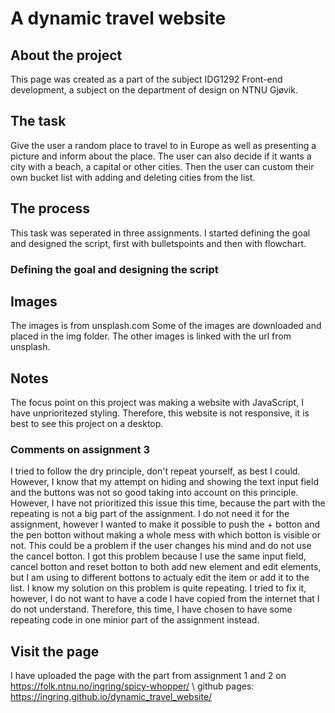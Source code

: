 # A dynamic travel website

## About the project
This page was created as a part of the subject IDG1292 Front-end development, a subject on the department of design on NTNU Gjøvik. 

## The task
Give the user a random place to travel to in Europe as well as presenting a picture and inform about the place. The user can also decide if it wants a city with a beach, a capital or other cities. Then the user can custom their own bucket list with adding and deleting cities from the list. 

## The process 
This task was seperated in three assignments. I started defining the goal and designed the script, first with bulletspoints and then with flowchart. 

### Defining the goal and designing the script

## Images
The images is from unsplash.com
Some of the images are downloaded and placed in the img folder. The other images is linked with the url from unsplash.

## Notes
The focus point on this project was making a website with JavaScript, I have unprioritezed styling. Therefore, this website is not responsive, it is best to see this project on a desktop. 

### Comments on assignment 3
I tried to follow the dry principle, don't repeat yourself, as best I could. However, I know that my attempt on hiding and 
showing the text input field and the buttons was not so good taking into account on this principle. However, I have not prioritized this issue this time, because 
the part with the repeating is not a big part of the assignment. I do not need it for the assignment, however I wanted to make it possible to push the + botton and the pen botton without making a whole mess with which botton is visible or not. This could be a problem if the user changes his mind and do not use the cancel botton. I got this problem because I use the same input field, cancel botton and reset botton to both add new element and edit elements, but I am using to different bottons to actualy edit the item or add it to the list. I know my solution on this problem is quite repeating. I tried to fix it, however, I do not want to have a code I have copied from the internet that I do not understand. Therefore, this time, I have chosen to have some repeating code in one minior part of the assignment instead. 

## Visit the page
I have uploaded the page with the part from assignment 1 and 2 on https://folk.ntnu.no/ingring/spicy-whopper/
\ github pages: https://ingring.github.io/dynamic_travel_website/
